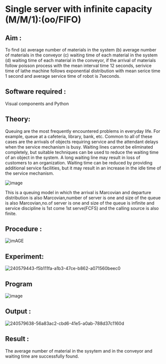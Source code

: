 # Single server with infinite capacity (M/M/1):(oo/FIFO)
## Aim :
To find (a) average number of materials in the system (b) average number of materials in the conveyor (c) waiting time of each material in the system (d) waiting time of each material in the conveyor, if the arrival  of materials follow poisson process with the mean interval time 12 seconds, serivice time of lathe machine follows exponential distribution with mean serice time 1 second and average service time of robot is 7seconds.

## Software required :
Visual components and Python

## Theory:
Queuing are the most frequently encountered problems in everyday life. For example, queue at a cafeteria, library, bank, etc. Common to all of these cases are the arrivals of objects requiring service and the attendant delays when the service mechanism is busy. Waiting lines cannot be eliminated completely, but suitable techniques can be used to reduce the waiting time of an object in the system. A long waiting line may result in loss of customers to an organization. Waiting time can be reduced by providing additional service facilities, but it may result in an increase in the idle time of the service mechanism.

![image](1.png)

This is a queuing model in which the arrival is Marcovian and departure distribution is also Marcovian,number of server is one and size of the queue is also Marcovian,no.of server is one and size of the queue is infinite and service discipline is 1st come 1st serve(FCFS) and the calling source is also finite.

## Procedure :

![imAGE](2.png)



## Experiment:

![240579443-f5b111fa-a1b3-47ce-b862-a071560beec0](https://github.com/karthiksec/Single-server-infinite-capacity---Markov-Model/assets/147473368/02ec534c-0d5b-44f4-9c14-c012cf8db359)

 
## Program
![image](https://github.com/ramjan1729/Single-server-infinite-capacity---Markov-Model/assets/103921593/5f1fd58d-5929-4c51-89ea-4cef009e5bad)

## Output :
![240579638-56a83ac2-cbd6-41e5-a0ab-788d37c1160d](https://github.com/karthiksec/Single-server-infinite-capacity---Markov-Model/assets/147473368/e1105175-00e7-49c5-9407-0fe1bf0f9a5b)

## Result :

The average number of material in the sysytem and in the conveyor and waiting time are successfully found.
